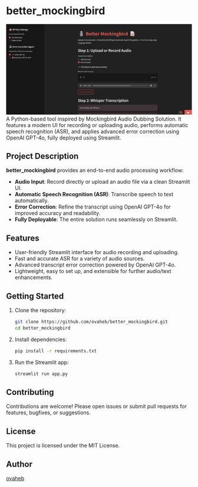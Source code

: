 # better_mockingbird
![Demo Screenshot](demo.png)
A Python-based tool inspired by Mockingbird Audio Dubbing Solution. It features a modern UI for recording or uploading audio, performs automatic speech recognition (ASR), and applies advanced error correction using OpenAI GPT-4o, fully deployed using Streamlit.

## Project Description

**better_mockingbird** provides an end-to-end audio processing workflow:
- **Audio Input**: Record directly or upload an audio file via a clean Streamlit UI.
- **Automatic Speech Recognition (ASR)**: Transcribe speech to text automatically.
- **Error Correction**: Refine the transcript using OpenAI GPT-4o for improved accuracy and readability.
- **Fully Deployable**: The entire solution runs seamlessly on Streamlit.

## Features

- User-friendly Streamlit interface for audio recording and uploading.
- Fast and accurate ASR for a variety of audio sources.
- Advanced transcript error correction powered by OpenAI GPT-4o.
- Lightweight, easy to set up, and extensible for further audio/text enhancements.

## Getting Started

1. Clone the repository:
   ```bash
   git clone https://github.com/ovaheb/better_mockingbird.git
   cd better_mockingbird
   ```

2. Install dependencies:
   ```bash
   pip install -r requirements.txt
   ```

3. Run the Streamlit app:
   ```bash
   streamlit run app.py
   ```

## Contributing

Contributions are welcome! Please open issues or submit pull requests for features, bugfixes, or suggestions.

## License

This project is licensed under the MIT License.

## Author

[ovaheb](https://github.com/ovaheb)

